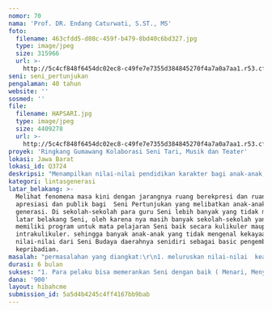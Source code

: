 ```yaml
---
nomor: 70
nama: 'Prof. DR. Endang Caturwati, S.ST., MS'
foto:
  filename: 463cfdd5-d08c-459f-b479-8bd40c6bd327.jpg
  type: image/jpeg
  size: 315966
  url: >-
    http://5c4cf848f6454dc02ec8-c49fe7e7355d384845270f4a7a0a7aa1.r53.cf2.rackcdn.com/d4784287-5523-4783-bc86-3d296511e208/463cfdd5-d08c-459f-b479-8bd40c6bd327.jpg
seni: seni_pertunjukan
pengalaman: 40 tahun
website: ''
sosmed: ''
file:
  filename: HAPSARI.jpg
  type: image/jpeg
  size: 4409278
  url: >-
    http://5c4cf848f6454dc02ec8-c49fe7e7355d384845270f4a7a0a7aa1.r53.cf2.rackcdn.com/d210c475-4ba3-4089-8c9a-8271401d104b/HAPSARI.jpg
proyek: 'Ringkang Gumawang Kolaborasi Seni Tari, Musik dan Teater'
lokasi: Jawa Barat
lokasi_id: Q3724
deskripsi: "Menampilkan nilai-nilai pendidikan karakter bagi anak-anak, yang dibawakan oleh siswa  SD hingga Mahasiswa melalui seni tari, seni musik, dan seni teater. \r\nPertunjukan ini selain mempunyai misi pendidikan karakter juga mengangkat kembali seni tradisional dan non tradisional yang dikemas sesuai dengan perkembangan masa kini.  Selain itu yang paling penting adalah meluruskan konsep atau nilai peran dari  'Aki Lengser' yang pada saat ini semakin bias.\r\nDalam cerita legenda, Aki Lengser  merupakan orang yang bijak sebagai penasehat dan pengayom masyarakat. Akan tetapi di masyarakat Jawa Barat pada masa kini, peran Aki Lengser lebih cenderung sebagai pelawak yang kadang bertutur dan berekpresi dengan fulgar."
kategori: lintasgenerasi
latar_belakang: >-
  Melihat fenomena masa kini dengan jarangnya ruang berekpresi dan ruang
  apresiasi dan publik bagi  Seni Pertunjukan yang melibatkan anak-anak/lintas
  generasi. Di sekolah-sekolah para guru Seni lebih banyak yang tidak mempunyai
  latar belakang Seni, oleh karena nya masih banyak sekolah-sekolah yang tidak
  memiliki program untuk mata pelajaran Seni baik secara kulikuler maupun
  intrakulikuler. sehingga banyak anak-anak yang tidak mengenal kekayaan
  nilai-nilai dari Seni Budaya daerahnya senidiri sebagai basic pengembangan
  kepribadian.
masalah: "permasalahan yang diangkat:\r\n1. meluruskan nilai-nilai  kearifan lokal.\r\n2. Memberikan apresiasi Seni Budaya daerah lokal dan non lokal.\r\n3. memberikan ruang berekpresi.\r\n4. melestarikan dan mengembangkan budaya lokal."
durasi: 6 bulan
sukses: "1. Para pelaku bisa memerankan Seni dengan baik ( Menari, Menyanyi, Bermusik dan Berteater dengan baik sesuai dengan konsep pertunjukan)\r\n2. Penonton menyukai dengan memberikan aplous serta tidak meninggalkan tempat hingga selesai.\r\n3. anak-anak ingin menonton lagi dan ingin terlibat menjadi pemain.\r\n4. anak-anak dan penonton memahami nilai-nilai makna kebaikan, ketulusan, silih asih, silih asah, silih asuh dari pertunjukan yang ditonton"
dana: '900'
layout: hibahcme
submission_id: 5a5d4b4245c4ff4167bb9bab
---
```

